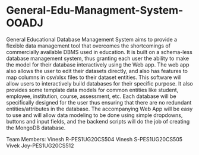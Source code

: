 # General-Edu-Managment-System-OOADJ
General Educational Database Management System aims to provide a flexible data management tool that overcomes the shortcomings of commercially available DBMS used in education. It is built on a schema-less database management system, thus granting each user the ability to make the model for their database interactively using the Web app. 
The web app also allows the user to edit their datasets directly, and also has features to map columns in csv/xlsx files to their dataset entities.
This software will allow users to interactively build databases for their specific purpose. 
It also provides some template data models for common entities like student, employee, institution, course, assessment, etc. Each database will be specifically designed for the user thus ensuring that there are no redundant entities/attributes in the database. 
The accompanying Web App will be easy to use and will allow data modeling to be done using simple dropdowns, buttons and input fields, and the backend scripts will do the job of creating the MongoDB database.

Team Members:
Vinesh R-PES1UG20CS504
Vinesh S-PES1UG20CS505
Vivek Joy-PES1UG20CS512
